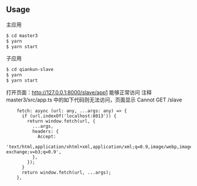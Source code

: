 ## Usage

主应用

```bash
$ cd master3
$ yarn
$ yarn start
```

子应用

```bash
$ cd qiankun-slave
$ yarn
$ yarn start
```

打开页面：http://127.0.0.1:8000/slave/app1 能够正常访问
注释 master3/src/app.ts 中的如下代码则无法访问，页面显示 Cannot GET /slave

```
    fetch: async (url: any, ...args: any) => {
      if (url.indexOf('localhost:8013')) {
        return window.fetch(url, {
          ...args,
          headers: {
            Accept:
              'text/html,application/xhtml+xml,application/xml;q=0.9,image/webp,image/apng,*/*;q=0.8,application/signed-exchange;v=b3;q=0.9',
          },
        });
      }
      return window.fetch(url, ...args);
    },
```
